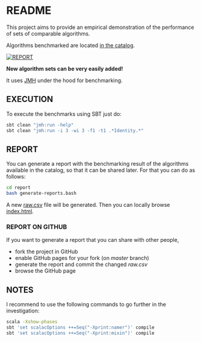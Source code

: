 # README

This project aims to provide an empirical demonstration of the performance of sets of comparable algorithms.

Algorithms benchmarked are located [in the catalog](src/main/scala/org/mauritania/minibenchmark/catalog).

[![REPORT](https://img.shields.io/badge/GOTO-REPORT-3333FF.svg)](https://mauriciojost.github.io/scala-benchmark/)

**New algorithm sets can be very easily added!**

It uses [JMH](http://openjdk.java.net/projects/code-tools/jmh/) under the hood for benchmarking.

## EXECUTION

To execute the benchmarks using SBT just do:

```bash
sbt clean "jmh:run -help"
sbt clean "jmh:run -i 3 -wi 3 -f1 -t1 .*Identity.*"
```

## REPORT

You can generate a report with the benchmarking result of the algorithms available in the catalog, so that it can be shared later. 
For that you can do as follows:

```bash
cd report
bash generate-reports.bash
```
A new [raw.csv](report/input/raw.csv) file will be generated. Then you can locally browse [index.html](index.html).

### REPORT ON GITHUB

If you want to generate a report that you can share with other people, 
- fork the project in GitHub
- enable GitHub pages for your fork (on _master_ branch)
- generate the report and commit the changed _raw.csv_
- browse the GitHub page

## NOTES

I recommend to use the following commands to go further in the investigation:

```bash
scala -Xshow-phases
sbt 'set scalacOptions ++=Seq("-Xprint:namer")' compile
sbt 'set scalacOptions ++=Seq("-Xprint:mixin")' compile
```


